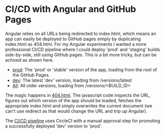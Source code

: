 # CI/CD with Angular and GitHub Pages

Angular relies on all URLs being redirected to index.html, which means an app can easily be deployed to GitHub pages simply by duplicating index.html as 404.html. For my Angular experiments I wanted a more professional CI/CD pipeline where I could deploy 'prod' and 'staging' builds side-by-side, still using GitHub pages. This is a bit more tricky, but can be achived as shown here.

- [prod](https://torbjorv.github.io/angular-gh-pages/): The 'prod' or 'stable' version of the app, loading from the root of the GitHub Pages. 
- [dev](https://torbjorv.github.io/angular-gh-pages/versions/latest/): The latest 'dev' version, loading from /versions/latest
- [All](https://github.com/torbjorv/angular-gh-pages/blob/gh-pages/versions/versions.md): All older versions, loading from /versions/<BUILD_ID> 

The magic happens in [404.html](https://github.com/torbjorv/angular-gh-pages/blob/gh-pages/404.html). The javascript code inspects the URL, figures out which version of the app should be loaded, fetches the appropriate index.html and simply overwrites the current document (we can't use redirect as that would change the URL and trip up Angular). 

The [CI/CD pipeline](https://circleci.com/gh/torbjorv/workflows/angular-gh-pages) uses CircleCI with a manual approval step for promoting a successfully deployed 'dev' version to 'prod'.